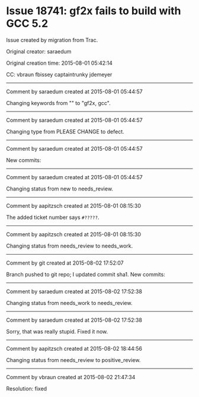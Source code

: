 # Issue 18741: gf2x fails to build with GCC 5.2

Issue created by migration from Trac.

Original creator: saraedum

Original creation time: 2015-08-01 05:42:14

CC:  vbraun fbissey captaintrunky jdemeyer




---

Comment by saraedum created at 2015-08-01 05:44:57

Changing keywords from "" to "gf2x, gcc".


---

Comment by saraedum created at 2015-08-01 05:44:57

Changing type from PLEASE CHANGE to defect.


---

Comment by saraedum created at 2015-08-01 05:44:57

New commits:


---

Comment by saraedum created at 2015-08-01 05:44:57

Changing status from new to needs_review.


---

Comment by aapitzsch created at 2015-08-01 08:15:30

The added ticket number says `#?????`.


---

Comment by aapitzsch created at 2015-08-01 08:15:30

Changing status from needs_review to needs_work.


---

Comment by git created at 2015-08-02 17:52:07

Branch pushed to git repo; I updated commit sha1. New commits:


---

Comment by saraedum created at 2015-08-02 17:52:38

Changing status from needs_work to needs_review.


---

Comment by saraedum created at 2015-08-02 17:52:38

Sorry, that was really stupid. Fixed it now.


---

Comment by aapitzsch created at 2015-08-02 18:44:56

Changing status from needs_review to positive_review.


---

Comment by vbraun created at 2015-08-02 21:47:34

Resolution: fixed
